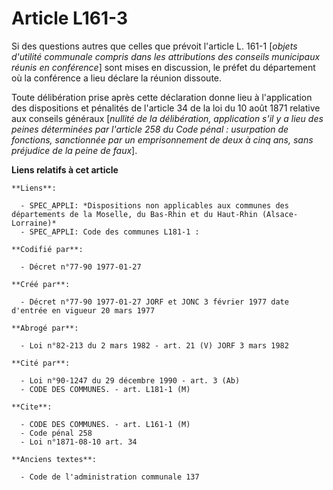 # Article L161-3

Si des questions autres que celles que prévoit l'article L. 161-1 [*objets d'utilité communale compris dans les attributions
des conseils municipaux réunis en conférence*] sont mises en discussion, le préfet du département où la conférence a lieu
déclare la réunion dissoute.

Toute délibération prise après cette déclaration donne lieu à l'application des dispositions et pénalités de l'article 34 de
la loi du 10 août 1871 relative aux conseils généraux [*nullité de la délibération, application s'il y a lieu des peines
déterminées par l'article 258 du Code pénal : usurpation de fonctions, sanctionnée par un emprisonnement de deux à cinq ans,
sans préjudice de la peine de faux*].

**Liens relatifs à cet article**

	**Liens**:

	  - SPEC_APPLI: *Dispositions non applicables aux communes des départements de la Moselle, du Bas-Rhin et du Haut-Rhin (Alsace-Lorraine)*
	  - SPEC_APPLI: Code des communes L181-1 :

	**Codifié par**:

	  - Décret n°77-90 1977-01-27

	**Créé par**:

	  - Décret n°77-90 1977-01-27 JORF et JONC 3 février 1977 date d'entrée en vigueur 20 mars 1977

	**Abrogé par**:

	  - Loi n°82-213 du 2 mars 1982 - art. 21 (V) JORF 3 mars 1982

	**Cité par**:

	  - Loi n°90-1247 du 29 décembre 1990 - art. 3 (Ab)
	  - CODE DES COMMUNES. - art. L181-1 (M)

	**Cite**:

	  - CODE DES COMMUNES. - art. L161-1 (M)
	  - Code pénal 258
	  - Loi n°1871-08-10 art. 34

	**Anciens textes**:

	  - Code de l'administration communale 137
